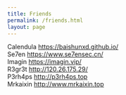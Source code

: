 ```yaml
---
title: Friends
permalink: /friends.html
layout: page
---
```

Calendula https://baishunxd.github.io/ <br />
Se7en https://www.se7ensec.cn/ <br />
Imagin https://imagin.vip/ <br />
R3gr3t http://120.26.175.29/ <br />
P3rh4ps http://p3rh4ps.top <br />
Mrkaixin http://www.mrkaixin.top <br />
